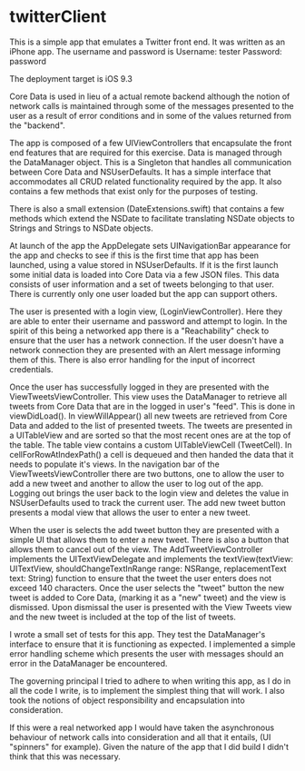 # twitterClient

This is a simple app that emulates a Twitter front end.
It was written as an iPhone app. The username and password is
Username: tester
Password: password

The deployment target is iOS 9.3

Core Data is used in lieu of a actual remote backend although the notion of 
network calls is maintained through some of the messages presented to the user 
as a result of error conditions and in some of the values returned from the "backend".

The app is composed of a few UIViewControllers that encapsulate the front end 
features that are required for this exercise. Data is managed through the 
DataManager object. This is a Singleton that handles all communication between 
Core Data and NSUserDefaults. It has a simple interface that accommodates all 
CRUD related functionality required by the app. It also contains a few methods that 
exist only for the purposes of testing. 

There is also a small extension (DateExtensions.swift) that contains a few methods 
which extend the NSDate to facilitate translating NSDate objects to Strings and Strings
to NSDate objects.

At launch of the app the AppDelegate sets UINavigationBar appearance for the app and 
checks to see if this is the first time that app has been launched, using a value 
stored in NSUserDefaults. If it is the first launch some initial data is loaded into 
Core Data via a few JSON files. This data consists of user information and a set of tweets belonging 
to that user. There is currently only one user loaded but the app can support others.

The user is presented with a login view, (LoginViewController). Here they are able to 
enter their username and password and attempt to login. In the spirit of this being a 
networked app there is a "Reachability" check to ensure that the user has a network 
connection. If the user doesn't have a network connection they are presented with an 
Alert message informing them of this. There is also error handling for the input of 
incorrect credentials. 

Once the user has successfully logged in they are presented with the 
ViewTweetsViewController. This view uses the DataManager to retrieve all tweets 
from Core Data that are in the logged in user's "feed". This is done in viewDidLoad().
In viewWillAppear() all new tweets are retrieved from Core Data and added to the 
list of presented tweets. The tweets are presented in a UITableView and are sorted 
so that the most recent ones are at the top of the table. The table view contains a 
custom UITableViewCell (TweetCell). In cellForRowAtIndexPath() a cell is dequeued and then handed 
the data that it needs to populate it's views. In the navigation bar of the ViewTweetsViewController 
there are two buttons, one to allow the user to add a new tweet and another to allow the user
to log out of the app. Logging out brings the user back to the login view and deletes the value in 
NSUserDefaults used to track the current user. The add new tweet button presents a modal view 
that allows the user to enter a new tweet.

When the user is selects the add tweet button they are presented with a simple UI that 
allows them to enter a new tweet. There is also a button that allows them to cancel out of the 
view. The AddTweetViewController implements the UITextViewDelegate and implements the 
textView(textView: UITextView, shouldChangeTextInRange range: NSRange, replacementText text: String)
function to ensure that the tweet the user enters does not exceed 140 characters. 
Once the user selects the "tweet" button the new tweet is added to Core Data, (marking it as a "new" 
tweet) and the view is dismissed. Upon dismissal the user is presented with the View Tweets view 
and the new tweet is included at the top of the list of tweets.

I wrote a small set of tests for this app. They test the DataManager's interface to ensure that it is 
functioning as expected. I implemented a simple error handling scheme which presents the user with messages 
should an error in the DataManager be encountered. 

The governing principal I tried to adhere to when writing this app, as I do in all the code I write, is to implement 
the simplest thing that will work. I also took the notions of object responsibility and encapsulation into consideration. 

If this were a real networked app I would have taken the asynchronous behaviour of network calls 
into consideration and all that it entails, (UI "spinners" for example). 
Given the nature of the app that I did build I didn't think that this was necessary.

